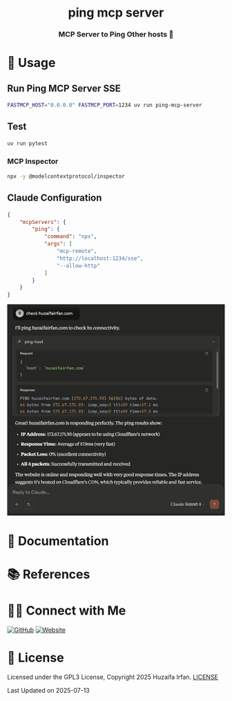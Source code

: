 <div align="center">
  <h1>ping mcp server</h1>
  <p><h3 align="center">MCP Server to Ping Other hosts 🚀</h3></p>
</div>


# 🚀 Usage
## Run Ping MCP Server SSE

```sh
FASTMCP_HOST="0.0.0.0" FASTMCP_PORT=1234 uv run ping-mcp-server
```

## Test

```sh
uv run pytest
```

### MCP Inspector

```sh
npx -y @modelcontextprotocol/inspector
```

## Claude Configuration

```json
{
    "mcpServers": {
        "ping": {
            "command": "npx",
            "args": [
                "mcp-remote",
                "http://localhost:1234/sse",
                "--allow-http"
            ]
        }
    }
}
```

![claude](claude.jpg)

# 📝 Documentation

# 📚 References


# 🤝🏻 Connect with Me

[![GitHub](https://img.shields.io/badge/Github-%23222.svg?style=for-the-badge&logo=github&logoColor=white)](https://github.com/HuzaifaIrfan/)
[![Website](https://img.shields.io/badge/Website-%23222.svg?style=for-the-badge&logo=google-chrome&logoColor==%234285F4)](https://www.huzaifairfan.com)

# 📜 License

Licensed under the GPL3 License, Copyright 2025 Huzaifa Irfan. [LICENSE](LICENSE)

Last Updated on 2025-07-13
